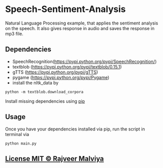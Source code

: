 # Speech-Sentiment-Analysis
Natural Language Processing example, that applies the sentiment analysis on the speech.
It also gives response in audio and saves the response in mp3 file.

## Dependencies

* SpeechRecognition(https://pypi.python.org/pypi/SpeechRecognition/)
* textblob (https://pypi.python.org/pypi/textblob/0.15.1)
* gTTS (https://pypi.python.org/pypi/gTTS)
* pygame (https://pypi.python.org/pypi/Pygame)
* install the nltk_data by 

```
python -m textblob.download_corpora
```
Install missing dependencies using [pip](https://pip.pypa.io/en/stable/installing/)

## Usage

Once you have your dependencies installed via pip, run the script in terminal via

```
python main.py
```

## [License MIT © Rajveer Malviya](https://github.com/rajveermalviya/speech-sentiment-analysis/blob/master/LICENSE)